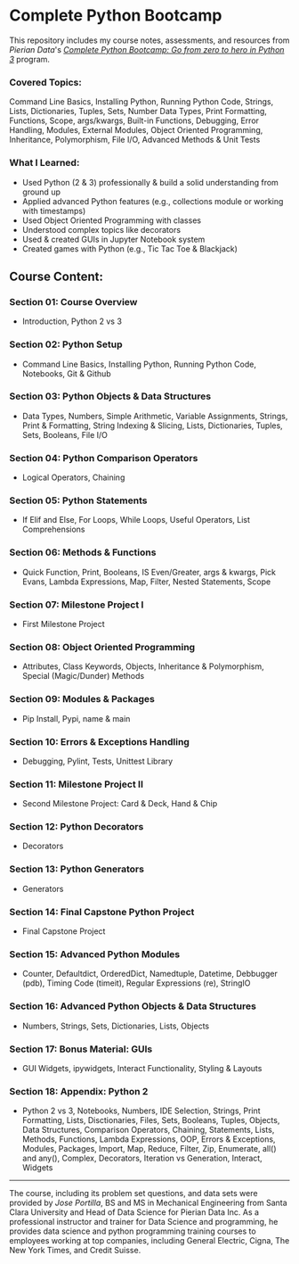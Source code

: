 # Complete Python Bootcamp


This repository includes my course notes, assessments, and resources from *Pierian Data*'s [*Complete Python Bootcamp: Go from zero to hero in Python 3*](https://www.udemy.com/course/complete-python-bootcamp/) program.

### Covered Topics: 
Command Line Basics, Installing Python, Running Python Code, Strings, Lists, Dictionaries, Tuples, Sets, Number Data Types, Print Formatting, Functions, Scope, args/kwargs, Built-in Functions, Debugging, Error Handling, Modules, External Modules, Object Oriented Programming, Inheritance, Polymorphism, File I/O, Advanced Methods & Unit Tests

### What I Learned:
- Used Python (2 & 3) professionally & build a solid understanding from ground up
- Applied advanced Python features (e.g., collections module or working with timestamps)
- Used Object Oriented Programming with classes
- Understood complex topics like decorators
- Used & created GUIs in Jupyter Notebook system
- Created games with Python (e.g., Tic Tac Toe & Blackjack)

## Course Content:

### **Section 01: Course Overview**
- Introduction, Python 2 vs 3

### **Section 02: Python Setup** 
- Command Line Basics, Installing Python, Running Python Code, Notebooks, Git & Github

### **Section 03: Python Objects & Data Structures** 
- Data Types, Numbers, Simple Arithmetic, Variable Assignments, Strings, Print & Formatting, String Indexing & Slicing,  Lists, Dictionaries, Tuples, Sets, Booleans, File I/O

### **Section 04: Python Comparison Operators** 
- Logical Operators, Chaining

### **Section 05: Python Statements** 
- If Elif and Else, For Loops, While Loops, Useful Operators, List Comprehensions

### **Section 06: Methods & Functions** 
- Quick Function, Print, Booleans, IS Even/Greater, args & kwargs, Pick Evans, Lambda Expressions, Map, Filter, Nested Statements, Scope

### **Section 07: Milestone Project I** 
- First Milestone Project

### **Section 08: Object Oriented Programming**
- Attributes, Class Keywords, Objects, Inheritance & Polymorphism, Special (Magic/Dunder) Methods

### **Section 09: Modules & Packages**
- Pip Install, Pypi, name & main

### **Section 10: Errors & Exceptions Handling**
- Debugging, Pylint, Tests, Unittest Library

### **Section 11: Milestone Project II**
- Second Milestone Project: Card & Deck, Hand & Chip

### **Section 12: Python Decorators**
- Decorators

### **Section 13: Python Generators**
- Generators

### **Section 14: Final Capstone Python Project**
- Final Capstone Project

### **Section 15: Advanced Python Modules**
- Counter, Defaultdict, OrderedDict, Namedtuple, Datetime, Debbugger (pdb), Timing Code (timeit), Regular Expressions (re), StringIO

### **Section 16: Advanced Python Objects & Data Structures**
- Numbers, Strings, Sets, Dictionaries, Lists, Objects

### **Section 17: Bonus Material: GUIs**
- GUI Widgets, ipywidgets, Interact Functionality, Styling & Layouts

### **Section 18: Appendix: Python 2**
- Python 2 vs 3, Notebooks, Numbers, IDE Selection, Strings, Print Formatting, Lists, Disctionaries, Files, Sets, Booleans, Tuples, Objects, Data Structures, Comparison Operators, Chaining, Statements, Lists, Methods, Functions, Lambda Expressions, OOP, Errors & Exceptions, Modules, Packages, Import, Map, Reduce, Filter, Zip, Enumerate, all() and any(), Complex, Decorators, Iteration vs Generation, Interact, Widgets

- - - - - - - - - - - - - - - - - - - - - - - - - - - - - - - - - - - - - - - - - - - - - - - - - - - - - - - - - - - - - - - - - - - - - 
The course, including its problem set questions, and data sets were provided by *Jose Portilla*, BS and MS in Mechanical Engineering from Santa Clara University and Head of Data Science for Pierian Data Inc. As a professional instructor and trainer for Data Science and programming, he provides data science and python programming training courses to employees working at top companies, including General Electric, Cigna, The New York Times, and Credit Suisse.